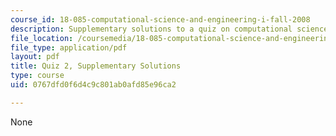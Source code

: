 ```yaml
---
course_id: 18-085-computational-science-and-engineering-i-fall-2008
description: Supplementary solutions to a quiz on computational science and engineering.
file_location: /coursemedia/18-085-computational-science-and-engineering-i-fall-2008/0767dfd0f6d4c9c801ab0afd85e96ca2_quiz2supp.pdf
file_type: application/pdf
layout: pdf
title: Quiz 2, Supplementary Solutions
type: course
uid: 0767dfd0f6d4c9c801ab0afd85e96ca2

---
```

None
